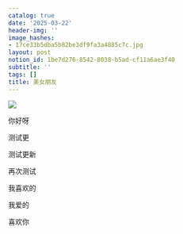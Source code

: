 ```yaml
---
catalog: true
date: '2025-03-22'
header-img: ''
image_hashes:
- 17ce33b5dba5b82be3df9fa3a4885c7c.jpg
layout: post
notion_id: 1be7d276-8542-8038-b5ad-cf11a6ae3f40
subtitle: ''
tags: []
title: 美女朋友
---
```


![](https://ajiao.eu.org/img/in-post/17ce33b5dba5b82be3df9fa3a4885c7c.jpg)


你好呀


测试更


测试更新


再次测试


我喜欢的


我爱的


喜欢你